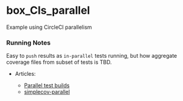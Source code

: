 # box_CIs_parallel
Example using CircleCI parallelism 


### Running Notes

Easy to `push` results as `in-parallel` tests running, but how aggregate coverage files from subset of tests is TBD.

* Articles:

  * [Parallel test builds](http://technology.indiegogo.com/2015/08/how-we-get-coverage-on-parallelized-test-builds/)
  * [simplecov-parallel](https://github.com/increments/simplecov-parallel)
